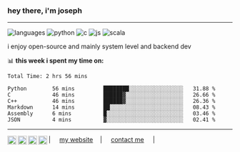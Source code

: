 ### hey there, i'm joseph
----
![languages](https://img.shields.io/static/v1?label=&message=languages:&color=111&style=flat-square)
![python](https://img.shields.io/static/v1?logo=python&label=&message=python&color=36465D&logoColor=AAA&style=flat-square&link=)
![c](https://img.shields.io/static/v1?logo=c&label=&message=c/cpp&color=36465D&logoColor=AAA&style=flat-square)
![js](https://img.shields.io/static/v1?logo=javascript&label=&message=javascript&color=36465D&logoColor=AAA&style=flat-square)
![scala](https://img.shields.io/static/v1?logo=csharp&label=&message=c-sharp&color=36465D&logoColor=AAA&style=flat-square)

i enjoy open-source and mainly system level and backend dev

📊 **this week i spent my time on:**
<!--START_SECTION:waka-->

```text
Total Time: 2 hrs 56 mins

Python        56 mins         ████████░░░░░░░░░░░░░░░░░   31.88 %
C             46 mins         ██████▓░░░░░░░░░░░░░░░░░░   26.66 %
C++           46 mins         ██████▓░░░░░░░░░░░░░░░░░░   26.36 %
Markdown      14 mins         ██░░░░░░░░░░░░░░░░░░░░░░░   08.43 %
Assembly      6 mins          █░░░░░░░░░░░░░░░░░░░░░░░░   03.46 %
JSON          4 mins          ▓░░░░░░░░░░░░░░░░░░░░░░░░   02.41 %
```

<!--END_SECTION:waka-->
----
<a href="https://twitter.com/realsleepy">
  <img align="left" alt="joseph's twitter" width="20px" src="https://simpleicons.now.sh/twitter/495f7e" />
</a>
<a href="https://www.instagram.com/sleepybaby898/">
  <img align="left" alt="joseph's instagram" width="20px" src="https://simpleicons.now.sh/instagram/495f7e" />
</a>
<a href="https://www.last.fm/user/sleepybaby898/">
  <img align="left" alt="joseph's lastfm" width="20px" src="https://simpleicons.now.sh/lastdotfm/495f7e" />
</a>
<a href="https://discord.com/users/543692940573278208/">
  <img align="left" alt="joseph's discord" width="20px" src="https://simpleicons.now.sh/discord/495f7e" />
</a>

| &nbsp;&nbsp;&nbsp; [my website](https://sleepybaby898.github.io) &nbsp;&nbsp;&nbsp;| &nbsp;&nbsp;&nbsp; [contact me](https://sleepybaby898.github.io/contact)  &nbsp;&nbsp;&nbsp; |
